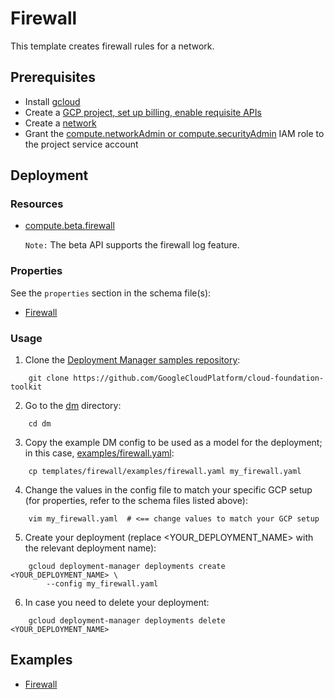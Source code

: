 # Firewall

This template creates firewall rules for a network.

## Prerequisites

- Install [gcloud](https://cloud.google.com/sdk)
- Create a [GCP project, set up billing, enable requisite APIs](../project/README.md)
- Create a [network](../network/README.md)
- Grant the [compute.networkAdmin or compute.securityAdmin](https://cloud.google.com/compute/docs/access/iam) IAM role to the project service account

## Deployment

### Resources

- [compute.beta.firewall](https://cloud.google.com/compute/docs/reference/rest/beta/firewalls)
  
  `Note:` The beta API supports the firewall log feature.

### Properties

See the `properties` section in the schema file(s):

-  [Firewall](firewall.py.schema)

### Usage

1. Clone the [Deployment Manager samples repository](https://github.com/GoogleCloudPlatform/cloud-foundation-toolkit):

```shell
    git clone https://github.com/GoogleCloudPlatform/cloud-foundation-toolkit
```

2. Go to the [dm](../../) directory:

```shell
    cd dm
```

3. Copy the example DM config to be used as a model for the deployment; in this case, [examples/firewall.yaml](examples/firewall.yaml):

```shell
    cp templates/firewall/examples/firewall.yaml my_firewall.yaml
```

4. Change the values in the config file to match your specific GCP setup (for properties, refer to the schema files listed above):

```shell
    vim my_firewall.yaml  # <== change values to match your GCP setup
```

5. Create your deployment (replace <YOUR_DEPLOYMENT_NAME> with the relevant deployment name):

```shell
    gcloud deployment-manager deployments create <YOUR_DEPLOYMENT_NAME> \
        --config my_firewall.yaml
```

6. In case you need to delete your deployment:

```shell
    gcloud deployment-manager deployments delete <YOUR_DEPLOYMENT_NAME>
```

## Examples

- [Firewall](examples/firewall.yaml)
